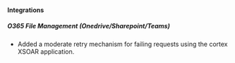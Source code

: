 
#### Integrations

##### O365 File Management (Onedrive/Sharepoint/Teams)

- Added a moderate retry mechanism for failing requests using the cortex XSOAR application.
